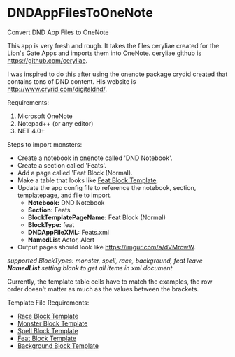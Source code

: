 # DNDAppFilesToOneNote
Convert DND App Files to OneNote

This app is very fresh and rough.  It takes the files ceryliae created for the Lion's Gate Apps and imports them into OneNote.
ceryliae github is https://github.com/ceryliae.

I was inspired to do this after using the onenote package crydid created that contains tons of DND content.  His website is
http://www.cryrid.com/digitaldnd/.


Requirements:
1. Microsoft OneNote
2. Notepad++ (or any editor)
3. NET 4.0+


Steps to import monsters:
- Create a notebook in onenote called 'DND Notebook'.
- Create a section called 'Feats'.
- Add a page called 'Feat Block (Normal).
- Make a table that looks like [Feat Block Template](https://imgur.com/a/KuizSFr).
- Update the app config file to reference the notebook, section, templatepage, and file to import.
  - **Notebook:** DND Notebook
  - **Section:** Feats
  - **BlockTemplatePageName:** Feat Block (Normal)
  - **BlockType:** feat
  - **DNDAppFileXML:** Feats.xml
  - **NamedList** Actor, Alert
- Output pages should look like https://imgur.com/a/dVMrowW.

_supported BlockTypes: monster, spell, race, background, feat_
_leave __NamedList__ setting blank to get all items in xml document_

Currently, the template table cells have to match the examples, the row order doesn't matter as much as the values between the brackets.

Template File Requirements:
- [Race Block Template](https://imgur.com/a/2iQF0f1)
- [Monster Block Template](https://imgur.com/a/czLz9Qp)
- [Spell Block Template](https://imgur.com/a/9rrCI13)
- [Feat Block Template](https://imgur.com/a/KuizSFr)
- [Background Block Template](https://imgur.com/a/7Y2D2Yh)
